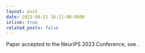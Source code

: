```yaml
---
layout: post
date: 2023-09-21 16:11:00-0400
inline: true
related_posts: false
---
```


Paper accepted to the NeuriPS 2023 Conference, see .